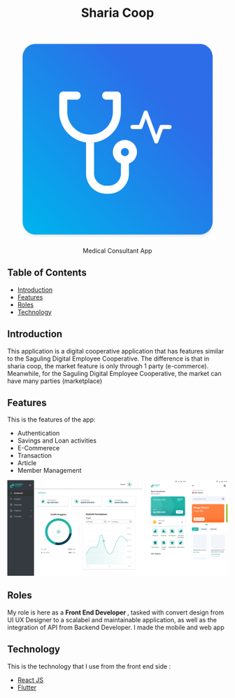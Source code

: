 <h1 align="center"> Sharia Coop </h1> <br>
<p align="center">
  <a>
    <img alt="GitPoint" title="GitPoint" src="https://github.com/DafaZakhulhaq27/portofolio_desc/blob/master/assets/doctor_migrant_logo.png?raw=true" width="450">
  </a>
</p>

<p align="center">
  Medical Consultant App
</p>

<!-- START doctoc generated TOC please keep comment here to allow auto update -->
<!-- DON'T EDIT THIS SECTION, INSTEAD RE-RUN doctoc TO UPDATE -->
## Table of Contents

- [Introduction](#introduction)
- [Features](#features)
- [Roles](#roles)
- [Technology](#technology)

<!-- END doctoc generated TOC please keep comment here to allow auto update -->

## Introduction

This application is a digital cooperative application that has features similar to the Saguling Digital Employee Cooperative. The difference is that in sharia coop, the market feature is only through 1 party (e-commerce). Meanwhile, for the Saguling Digital Employee Cooperative, the market can have many parties (marketplace)

## Features

This is the features of the app:

* Authentication
* Savings and Loan activities
* E-Commerece
* Transaction
* Article
* Member Management

<p align="center">
  <img src = "https://github.com/DafaZakhulhaq27/portofolio_desc/blob/master/assets/sharia_coop_ss.png?raw=true" width=700>
</p>

## Roles

My role is here as a <strong>Front End Developer </strong>, tasked with convert design from UI UX Designer to a scalabel and maintainable application, as well as the integration of API from Backend Developer. I made the mobile and web app

## Technology
This is the technology that I use from the front end side :
- [React JS](https://reactjs.org/)
- [Flutter](https://flutter.dev/)
